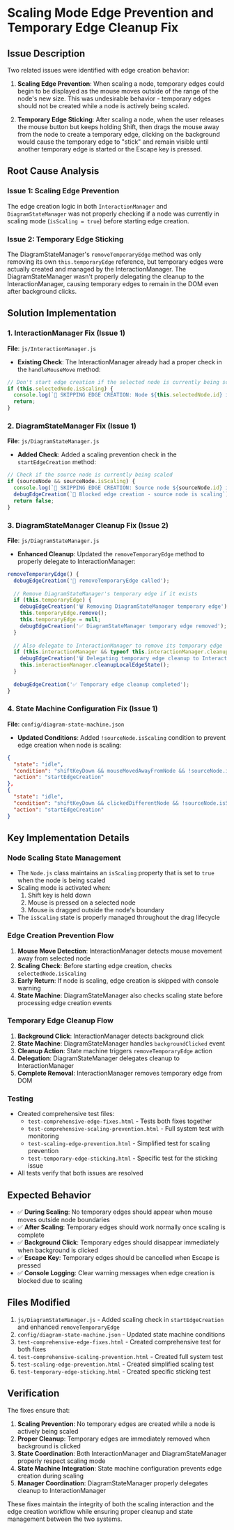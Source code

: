 # Scaling Mode Edge Prevention and Temporary Edge Cleanup Fix

## Issue Description
Two related issues were identified with edge creation behavior:

1. **Scaling Edge Prevention**: When scaling a node, temporary edges could begin to be displayed as the mouse moves outside of the range of the node's new size. This was undesirable behavior - temporary edges should not be created while a node is actively being scaled.

2. **Temporary Edge Sticking**: After scaling a node, when the user releases the mouse button but keeps holding Shift, then drags the mouse away from the node to create a temporary edge, clicking on the background would cause the temporary edge to "stick" and remain visible until another temporary edge is started or the Escape key is pressed.

## Root Cause Analysis

### Issue 1: Scaling Edge Prevention
The edge creation logic in both `InteractionManager` and `DiagramStateManager` was not properly checking if a node was currently in scaling mode (`isScaling = true`) before starting edge creation.

### Issue 2: Temporary Edge Sticking
The DiagramStateManager's `removeTemporaryEdge` method was only removing its own `this.temporaryEdge` reference, but temporary edges were actually created and managed by the InteractionManager. The DiagramStateManager wasn't properly delegating the cleanup to the InteractionManager, causing temporary edges to remain in the DOM even after background clicks.

## Solution Implementation

### 1. InteractionManager Fix (Issue 1)
**File**: `js/InteractionManager.js`
- **Existing Check**: The InteractionManager already had a proper check in the `handleMouseMove` method:
```javascript
// Don't start edge creation if the selected node is currently being scaled
if (this.selectedNode.isScaling) {
  console.log(`🚫 SKIPPING EDGE CREATION: Node ${this.selectedNode.id} is currently being scaled`);
  return;
}
```

### 2. DiagramStateManager Fix (Issue 1)
**File**: `js/DiagramStateManager.js`
- **Added Check**: Added a scaling prevention check in the `startEdgeCreation` method:
```javascript
// Check if the source node is currently being scaled
if (sourceNode && sourceNode.isScaling) {
  console.log(`🚫 SKIPPING EDGE CREATION: Source node ${sourceNode.id} is currently being scaled`);
  debugEdgeCreation(`🚫 Blocked edge creation - source node is scaling`);
  return false;
}
```

### 3. DiagramStateManager Cleanup Fix (Issue 2)
**File**: `js/DiagramStateManager.js`
- **Enhanced Cleanup**: Updated the `removeTemporaryEdge` method to properly delegate to InteractionManager:
```javascript
removeTemporaryEdge() {
  debugEdgeCreation('🔧 removeTemporaryEdge called');
  
  // Remove DiagramStateManager's temporary edge if it exists
  if (this.temporaryEdge) {
    debugEdgeCreation('🗑️ Removing DiagramStateManager temporary edge');
    this.temporaryEdge.remove();
    this.temporaryEdge = null;
    debugEdgeCreation('✅ DiagramStateManager temporary edge removed');
  }
  
  // Also delegate to InteractionManager to remove its temporary edge
  if (this.interactionManager && typeof this.interactionManager.cleanupLocalEdgeState === 'function') {
    debugEdgeCreation('🗑️ Delegating temporary edge cleanup to InteractionManager');
    this.interactionManager.cleanupLocalEdgeState();
  }
  
  debugEdgeCreation('✅ Temporary edge cleanup completed');
}
```

### 4. State Machine Configuration Fix (Issue 1)
**File**: `config/diagram-state-machine.json`
- **Updated Conditions**: Added `!sourceNode.isScaling` condition to prevent edge creation when node is scaling:
```json
{
  "state": "idle",
  "condition": "shiftKeyDown && mouseMovedAwayFromNode && !sourceNode.isScaling",
  "action": "startEdgeCreation"
},
{
  "state": "idle", 
  "condition": "shiftKeyDown && clickedDifferentNode && !sourceNode.isScaling",
  "action": "startEdgeCreation"
}
```

## Key Implementation Details

### Node Scaling State Management
- The `Node.js` class maintains an `isScaling` property that is set to `true` when the node is being scaled
- Scaling mode is activated when:
  1. Shift key is held down
  2. Mouse is pressed on a selected node
  3. Mouse is dragged outside the node's boundary
- The `isScaling` state is properly managed throughout the drag lifecycle

### Edge Creation Prevention Flow
1. **Mouse Move Detection**: InteractionManager detects mouse movement away from selected node
2. **Scaling Check**: Before starting edge creation, checks `selectedNode.isScaling`
3. **Early Return**: If node is scaling, edge creation is skipped with console warning
4. **State Machine**: DiagramStateManager also checks scaling state before processing edge creation events

### Temporary Edge Cleanup Flow
1. **Background Click**: InteractionManager detects background click
2. **State Machine**: DiagramStateManager handles `backgroundClicked` event
3. **Cleanup Action**: State machine triggers `removeTemporaryEdge` action
4. **Delegation**: DiagramStateManager delegates cleanup to InteractionManager
5. **Complete Removal**: InteractionManager removes temporary edge from DOM

### Testing
- Created comprehensive test files:
  - `test-comprehensive-edge-fixes.html` - Tests both fixes together
  - `test-comprehensive-scaling-prevention.html` - Full system test with monitoring
  - `test-scaling-edge-prevention.html` - Simplified test for scaling prevention
  - `test-temporary-edge-sticking.html` - Specific test for the sticking issue
- All tests verify that both issues are resolved

## Expected Behavior
- ✅ **During Scaling**: No temporary edges should appear when mouse moves outside node boundaries
- ✅ **After Scaling**: Temporary edges should work normally once scaling is complete
- ✅ **Background Click**: Temporary edges should disappear immediately when background is clicked
- ✅ **Escape Key**: Temporary edges should be cancelled when Escape is pressed
- ✅ **Console Logging**: Clear warning messages when edge creation is blocked due to scaling

## Files Modified
1. `js/DiagramStateManager.js` - Added scaling check in `startEdgeCreation` and enhanced `removeTemporaryEdge`
2. `config/diagram-state-machine.json` - Updated state machine conditions
3. `test-comprehensive-edge-fixes.html` - Created comprehensive test for both fixes
4. `test-comprehensive-scaling-prevention.html` - Created full system test
5. `test-scaling-edge-prevention.html` - Created simplified scaling test
6. `test-temporary-edge-sticking.html` - Created specific sticking test

## Verification
The fixes ensure that:
1. **Scaling Prevention**: No temporary edges are created while a node is actively being scaled
2. **Proper Cleanup**: Temporary edges are immediately removed when background is clicked
3. **State Coordination**: Both InteractionManager and DiagramStateManager properly respect scaling mode
4. **State Machine Integration**: State machine configuration prevents edge creation during scaling
5. **Manager Coordination**: DiagramStateManager properly delegates cleanup to InteractionManager

These fixes maintain the integrity of both the scaling interaction and the edge creation workflow while ensuring proper cleanup and state management between the two systems.
